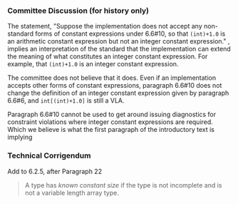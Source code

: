 ### Committee Discussion (for history only)

The statement, "Suppose the implementation does not accept any non-standard
forms of constant expressions under 6.6#10, so that `(int)+1.0` is an arithmetic
constant expression but not an integer constant expression." , implies an
interpretation of the standard that the implementation can extend the meaning of
what constitutes an integer constant expression. For example, that `(int)+1.0`
is an integer constant expression.

The committee does not believe that it does. Even if an implementation accepts
other forms of constant expressions, paragraph 6.6#10 does not change the
definition of an integer constant expression given by paragraph 6.6#6, and
`int[(int)+1.0]` is still a VLA.

Paragraph 6.6#10 cannot be used to get around issuing diagnostics for constraint
violations where integer constant expressions are required. Which we believe is
what the first paragraph of the introductory text is implying

### Technical Corrigendum

Add to 6.2.5, after Paragraph 22

> A type has *known constant size* if the type is not incomplete and is not a
> variable length array type.
